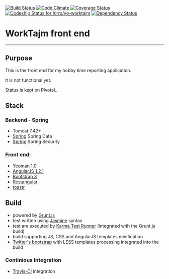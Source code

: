 [![Build Status](https://travis-ci.org/hirro/yo-worktajm.png?branch=master)](https://travis-ci.org/hirro/yo-worktajm)
[![Code Climate](https://codeclimate.com/github/hirro/yo-worktajm.png)](https://codeclimate.com/github/hirro/yo-worktajm)
[![Coverage Status](https://coveralls.io/repos/hirro/yo-worktajm/badge.png?branch=master)](https://coveralls.io/r/hirro/yo-worktajm?branch=master)
[ ![Codeship Status for hirro/yo-worktajm](https://www.codeship.io/projects/295e56d0-3115-0131-77a2-4ab24c68f59c/status?branch=master)](https://www.codeship.io/projects/9576)
[![Dependency Status](https://gemnasium.com/hirro/yo-worktajm.png)](https://gemnasium.com/hirro/yo-worktajm)

# WorkTajm front end

***

## Purpose
This is the front end for my hobby time reporting application.

It is not functional yet.

Status is kept on Pivotal..

## Stack
	
### Backend - Spring 
* Tomcat 7.42+
* [Spring](www.spring.org)  Spring Data
* [Spring](www.spring.org)  Spring  Security

### Front end:
* [Yeoman 1.0](http://yeoman.io/)
* [AngularJS 1.2.1](http://www.angularjs.org/) 
* [Bootstrap 3](http://getbootstrap.com/)
* [Restangular](https://github.com/mgonto/restangular)
* [toastr](https://github.com/CodeSeven/toastr)

## Build

* powered by [Grunt.js](http://gruntjs.com/)
* test written using [Jasmine](http://pivotal.github.com/jasmine/) syntax
* test are executed by [Karma Test Runner](http://karma-runner.github.io/0.8/index.html) (integrated with the Grunt.js build)
* build supporting JS, CSS and AngularJS templates minification
* [Twitter's bootstrap](http://twitter.github.com/bootstrap/) with LESS templates processing integrated into the build

### Continious Integration

* [Travis-CI](https://travis-ci.org/) integration
